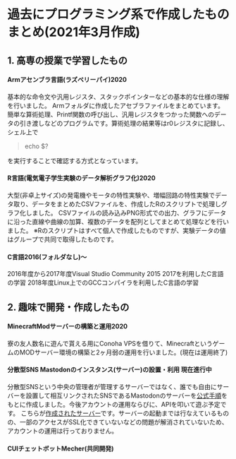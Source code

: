 # 過去にプログラミング系で作成したものまとめ(2021年3月作成)

##  1. 高専の授業で学習したもの
#### Armアセンブラ言語(ラズベリーパイ)2020
基本的な命令文や汎用レジスタ、スタックポインターなどの基本的な仕様の理解を行いました。
Armフォルダに作成したアセブラファイルをまとめています。簡単な算術処理、Printf関数の呼び出し、汎用レジスタをつかった関数へのデータの引き渡しなどのプログラムです。算術処理の結果等はr0レジスタに記録し、シェル上で
> echo $?

を実行することで確認する方式となっています。

#### R言語(電気電子学生実験のデータ解析グラフ化)2020
大型(非卓上サイズ)の発電機やモータの特性実験や、増幅回路の特性実験でデータ取り、データをまとめたCSVファイルを、作成したRのスクリプトで処理しグラフ化しました。
CSVファイルの読み込みPNG形式での出力、グラフにデータに沿った直線や曲線の加算、複数のデータを配列としてまとめて処理などを行いました。
※Rのスクリプトはすべて個人で作成したものですが、実験データの値はグループで共同で取得したものです。


#### C言語2016(フォルダなし)～
2016年度から2017年度Visual Studio Community 2015 2017を利用したC言語の学習
2018年度Linux上でのGCCコンパイラを利用したC言語の学習

## 2. 趣味で開発・作成したもの
#### MinecraftModサーバーの構築と運用2020
寮の友人数名に遊んで貰える用にConoha VPSを借りて、MinecraftというゲームのMODサーバー環境の構築と2ヶ月弱の運用を行いました。(現在は運用終了)

#### 分散型SNS Mastodonのインスタンス(サーバー)の設置・利用 現在進行中
分散型SNSという中央の管理者が管理するサーバーではなく、誰でも自由にサーバーを設置して相互リンクされたSNSであるMastodonのサーバーを[公式手順](https://docs.joinmastodon.org/admin/install/)をもとに作成しました。今後アカウントの運用ならびに、APIを叩いて遊ぶ予定です。
こちらが[作成されたサーバー](https://nishimin.net/@admin)です。サーバーの起動までは行なえているものの、一部のアクセスがSSL化できていないなどの問題が解消されていないため、アカウントの運用は行っておりません。

#### CUIチェットボットMecher(共同開発)
